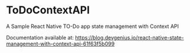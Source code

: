 # ToDoContextAPI

A Sample React Native TO-Do app state management with Context API

Documentation available at: https://blog.devgenius.io/react-native-state-management-with-context-api-61f63f5b099
